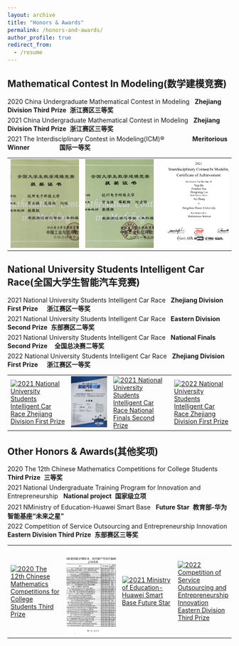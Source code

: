 ```yaml
---
layout: archive
title: "Honors & Awards"
permalink: /honors-and-awards/
author_profile: true
redirect_from:
  - /resume
---
```



Mathematical Contest In Modeling(数学建模竞赛)
------
<div style="width: 100%; margin-bottom: 5px;">
  <span>2020 China Undergraduate Mathematical Contest in Modeling</span>&nbsp;&nbsp;
  <span><strong>Zhejiang Division Third Prize</strong>&nbsp;&nbsp;<strong>浙江赛区三等奖</strong></span>
</div>
<div style="width: 100%; margin-bottom: 5px;">
  <span>2021 China Undergraduate Mathematical Contest in Modeling</span>&nbsp;&nbsp;
  <span><strong>Zhejiang Division Third Prize</strong>&nbsp;&nbsp;<strong>浙江赛区三等奖</strong></span>
</div>
<div style="width: 100%; margin-bottom: 5px;">
  <span>2021 The Interdisciplinary Contest in Modeling(ICM)®</span>&nbsp;&nbsp;&nbsp;&nbsp;&nbsp;&nbsp;&nbsp;&nbsp;&nbsp;&nbsp;&nbsp;&nbsp;&nbsp;&nbsp;&nbsp;
  <span><strong>Meritorious Winner</strong>&nbsp;&nbsp;&nbsp;&nbsp;&nbsp;&nbsp;&nbsp;&nbsp;&nbsp;&nbsp;&nbsp;&nbsp;&nbsp;&nbsp;&nbsp;&nbsp;&nbsp;<strong>国际一等奖</strong></span>
</div>

<table style="border: none; width: 100%;">
<tr style="border: none;">
<td style="border: none; width: 33.33%;"><a href="/images/honors-and-awards/20数模省三.jpg"><img src='/images/honors-and-awards/20数模省三.jpg' alt='2020 China Undergraduate Mathematical Contest in Modeling Zhejiang Division Third Prize' style="width: 100%; height: 200px; object-fit: cover;"></a></td>
<td style="border: none; width: 33.33%;"><a href="/images/honors-and-awards/21数模省三.jpg"><img src='/images/honors-and-awards/21数模省三.jpg' alt='2021 China Undergraduate Mathematical Contest in Modeling Zhejiang Division Third Prize' style="width: 100%; height: 200px; object-fit: cover;"></a></td>
<td style="border: none; width: 33.33%;"><a href="/images/honors-and-awards/ICM-M.jpg"><img src='/images/honors-and-awards/ICM-M.jpg' alt='2021 The Interdisciplinary Contest in Modeling(ICM)® Meritorious Winner' style="width: 100%; height: 200px; object-fit: cover;"></a></td>
</tr>
</table>

National University Students Intelligent Car Race(全国大学生智能汽车竞赛)
------

<div style="width: 100%; margin-bottom: 5px;">
  <span>2021 National University Students Intelligent Car Race</span>&nbsp;&nbsp;
  <span><strong>Zhejiang Division First Prize</strong>&nbsp;&nbsp;&nbsp;&nbsp;&nbsp;<strong>浙江赛区一等奖</strong></span>
</div>
<div style="width: 100%; margin-bottom: 5px;">
  <span>2021 National University Students Intelligent Car Race</span>&nbsp;&nbsp;
  <span><strong>Eastern Division Second Prize</strong>&nbsp;&nbsp;<strong>东部赛区二等奖</strong></span>
</div>
<div style="width: 100%; margin-bottom: 5px;">
  <span>2021 National University Students Intelligent Car Race</span>&nbsp;&nbsp;
  <span><strong>National Finals Second Prize</strong>&nbsp;&nbsp;&nbsp;&nbsp;<strong>全国总决赛二等奖</strong></span>
</div>
<div style="width: 100%; margin-bottom: 5px;">
  <span>2022 National University Students Intelligent Car Race</span>&nbsp;&nbsp;
  <span><strong>Zhejiang Division First Prize</strong>&nbsp;&nbsp;&nbsp;&nbsp;&nbsp;<strong>浙江赛区一等奖</strong></span>
</div>

<table style="border: none;">
<tr style="border: none;">
<td style="border: none;"><a href="/images/honors-and-awards/21智能车省一.jpg"><img src='/images/honors-and-awards/21智能车省一.jpg' alt='2021 National University Students Intelligent Car Race Zhejiang Division First Prize'></a></td>
<td style="border: none;"><a href="/images/honors-and-awards/21智能车东部二.jpg"><img src='/images/honors-and-awards/21智能车东部二.jpg' alt='2021 National University Students Intelligent Car Race Eastern Division Second Prize'></a></td>
<td style="border: none;"><a href="/images/honors-and-awards/21智能车国二.jpg"><img src='/images/honors-and-awards/21智能车国二.jpg' alt='2021 National University Students Intelligent Car Race National Finals Second Prize'></a></td>
<td style="border: none;"><a href="/images/honors-and-awards/22智能车省一.jpg"><img src='/images/honors-and-awards/22智能车省一.jpg' alt='2022 National University Students Intelligent Car Race Zhejiang Division First Prize'></a></td>
</tr>
</table>

Other Honors & Awards(其他奖项)
------

<div style="width: 100%; margin-bottom: 5px;">
  <span>2020 The 12th Chinese Mathematics Competitions for College Students</span>&nbsp;&nbsp;
  <span><strong>Third Prize</strong>&nbsp;&nbsp;<strong>三等奖</strong></span>
</div>
<div style="width: 100%; margin-bottom: 5px;">
  <span>2021 National Undergraduate Training Program for Innovation and Entrepreneurship</span>&nbsp;&nbsp;
  <span><strong>National project</strong>&nbsp;&nbsp;<strong>国家级立项</strong></span>
</div>
<div style="width: 100%; margin-bottom: 5px;">
  <span>2021 NMinistry of Education-Huawei Smart Base</span>&nbsp;&nbsp;
  <span><strong>Future Star</strong>&nbsp;&nbsp;<strong>教育部-华为智能基座“未来之星”</strong></span>
</div>
<div style="width: 100%; margin-bottom: 5px;">
  <span>2022 Competition of Service Outsourcing and Entrepreneurship Innovation</span>&nbsp;&nbsp;
  <span><strong>Eastern Division Third Prize</strong>&nbsp;&nbsp;<strong>东部赛区三等奖</strong></span>
</div>

<table style="border: none; width: 100%;">
<tr style="border: none;">
<td style="border: none; width: 25%;"><a href="/images/honors-and-awards/20数竞国三.jpg"><img src='/images/honors-and-awards/20数竞国三.jpg' alt='2020 The 12th Chinese Mathematics Competitions for College Students Third Prize' style="width: 100%; height: 200px; object-fit: cover;"></a></td>
<td style="border: none; width: 25%;"><a href="/images/honors-and-awards/大创.jpg"><img src='/images/honors-and-awards/大创.jpg' alt='2021 National Undergraduate Training Program for Innovation and Entrepreneurship National project' style="width: 100%; height: 200px; object-fit: cover;"></a></td>
<td style="border: none; width: 25%;"><a href="/images/honors-and-awards/华为智能基座.jpg"><img src='/images/honors-and-awards/华为智能基座.jpg' alt='2021 Ministry of Education-Huawei Smart Base Future Star' style="width: 100%; height: 200px; object-fit: cover;"></a></td>
<td style="border: none; width: 25%;"><a href="/images/honors-and-awards/服务外包东部三.jpg"><img src='/images/honors-and-awards/服务外包东部三.jpg' alt='2022 Competition of Service Outsourcing and Entrepreneurship Innovation Eastern Division Third Prize' style="width: 100%; height: 200px; object-fit: cover;"></a></td>
</tr>
</table>
